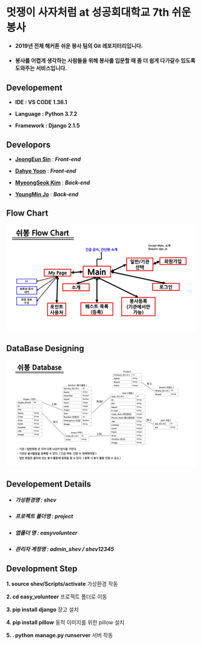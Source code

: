 # 멋쟁이 사자처럼 at 성공회대학교 7th 쉬운 봉사 

- #### 2019년 전체 해커톤 쉬운 봉사 팀의 Git 레포지터리입니다.

- #### 봉사를 어렵게 생각하는 사람들을 위해 봉사를 입문할 때 좀 더 쉽게 다가갈수 있도록 도와주는 서비스입니다.



## Developement

- **IDE : VS CODE 1.36.1**

- **Language : Python 3.7.2**

- **Framework : Django 2.1.5**

  

## Developors

- **[JeongEun Sin](https://github.com/SinJeongEun)** : ***Front-end***

- **[Dahye Yoon](https://github.com/Rahdduru)** : ***Front-end***

- **[MyeongSeok Kim](https://github.com/audtjr9514)** : ***Back-end***

- **[YoungMin Jo](https://github.com/minizero0)** : ***Back-end***



## Flow Chart

![home](https://github.com/audtjr9514/SKHU_LL_Easy_Volunteer_init/blob/master/Flow_Chart.JPG)



## DataBase Designing

![home](https://github.com/audtjr9514/SKHU_LL_Easy_Volunteer_init/blob/master/DB_Designing.jpg)



## Developement Details

- ##### 가상환경명 : shev

- ##### 프로젝트 폴더명 : project

- ##### 앱폴더 명 : easyvolunteer

- ##### **관리자 계정명** : admin_shev / shev12345



## Development Step

  **1. source shev/Scripts/activate** 가상환경 작동

  **2. cd easy_volunteer** 프로젝트 폴더로 이동

  **3. pip install django** 장고 설치

  **4. pip install pillow** 동적 이미지를 위한 pillow  설치

  **5. . python** **manage.py runserver** 서버 작동

